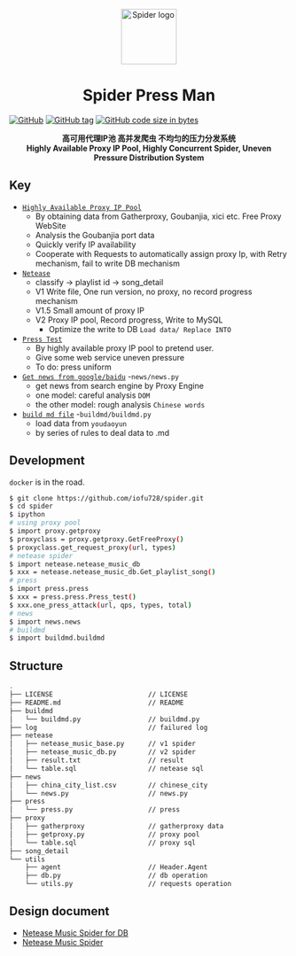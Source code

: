 <p align="center"><a href="https://wyydsb.xin" target="_blank" rel="noopener noreferrer"><img width="100" src="https://cdn.nlark.com/yuque/0/2018/jpeg/104214/1540358574166-46cbbfd2-69fa-4406-aba9-784bf65efdf9.jpeg" alt="Spider logo"></a></p>
<h1 align="center">Spider Press Man</h1>

[![GitHub](https://img.shields.io/github/license/iofu728/spider-press.svg?style=popout-square)](https://github.com/iofu728/spider-press/blob/master/LICENSE)
[![GitHub tag](https://img.shields.io/github/tag/iofu728/spider-press.svg?style=popout-square)](https://github.com/iofu728/spider-press/releases)
[![GitHub code size in bytes](https://img.shields.io/github/languages/code-size/iofu728/spider-press.svg?style=popout-square)](https://github.com/iofu728/spider-press)

<div align="center"><strong>高可用代理IP池 高并发爬虫 不均匀的压力分发系统 </strong></div>
<div align="center"><strong>Highly Available Proxy IP Pool, Highly Concurrent Spider, Uneven Pressure Distribution System</strong></div>

## Key

* <u>`Highly Available Proxy IP Pool`</u>
  + By obtaining data from Gatherproxy, Goubanjia, xici etc. Free Proxy WebSite
  + Analysis the Goubanjia port data
  + Quickly verify IP availability
  + Cooperate with Requests to automatically assign proxy Ip, with Retry mechanism, fail to write DB mechanism
* <u>`Netease`</u>
  + classify -> playlist id -> song_detail
  + V1 Write file, One run version, no proxy, no record progress mechanism
  + V1.5 Small amount of proxy IP
  + V2 Proxy IP pool, Record progress, Write to MySQL
    - Optimize the write to DB `Load data/ Replace INTO`
* <u>`Press Test`</u>
  + By highly available proxy IP pool to pretend user.
  + Give some web service uneven pressure
  + To do: press uniform
* <u>`Get news from google/baidu`</u> -`news/news.py`
  + get news from search engine by Proxy Engine
  + one model: careful analysis `DOM`
  + the other model: rough analysis `Chinese words`
* <u>`build md file`</u> -`buildmd/buildmd.py`
  + load data from `youdaoyun`
  + by series of rules to deal data to .md

## Development

`docker` is in the road.

```bash
$ git clone https://github.com/iofu728/spider.git
$ cd spider
$ ipython
# using proxy pool
$ import proxy.getproxy
$ proxyclass = proxy.getproxy.GetFreeProxy()
$ proxyclass.get_request_proxy(url, types)
# netease spider
$ import netease.netease_music_db
$ xxx = netease.netease_music_db.Get_playlist_song()
# press
$ import press.press
$ xxx = press.press.Press_test()
$ xxx.one_press_attack(url, qps, types, total)
# news
$ import news.news
# buildmd
$ import buildmd.buildmd
```

## Structure
```bash
.
├── LICENSE                        // LICENSE
├── README.md                      // README
├── buildmd
│   └── buildmd.py                 // buildmd.py
├── log                            // failured log
├── netease
│   ├── netease_music_base.py      // v1 spider
│   ├── netease_music_db.py        // v2 spider
│   ├── result.txt                 // result
│   └── table.sql                  // netease sql
├── news
│   ├── china_city_list.csv        // chinese_city
│   └── news.py                    // news.py
├── press
│   └── press.py                   // press
├── proxy
│   ├── gatherproxy                // gatherproxy data
│   ├── getproxy.py                // proxy pool
│   └── table.sql                  // proxy sql
├── song_detail
└── utils
    ├── agent                      // Header.Agent
    ├── db.py                      // db operation
    └── utils.py                   // requests operation
```

## Design document
* [Netease Music Spider for DB](https://wyydsb.xin/other/neteasedb.html)
* [Netease Music Spider](https://wyydsb.xin/other/netease.html)


